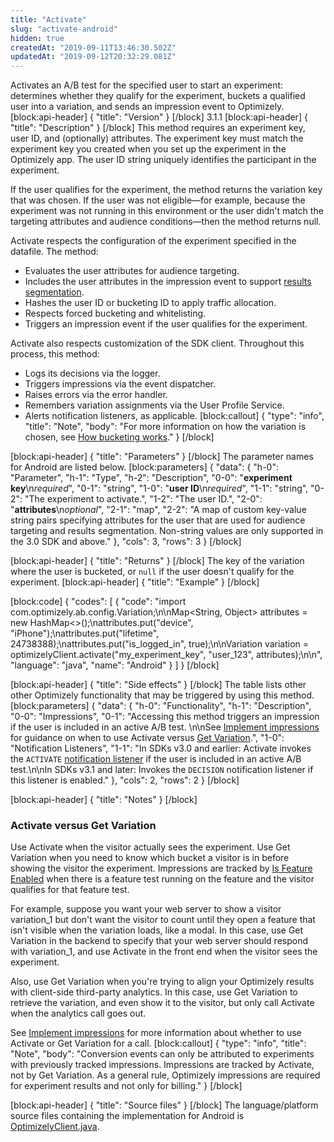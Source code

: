 ```yaml
---
title: "Activate"
slug: "activate-android"
hidden: true
createdAt: "2019-09-11T13:46:30.502Z"
updatedAt: "2019-09-12T20:32:29.081Z"
---
```

Activates an A/B test for the specified user to start an experiment: determines whether they qualify for the experiment, buckets a qualified user into a variation, and sends an impression event to Optimizely.
[block:api-header]
{
  "title": "Version"
}
[/block]
3.1.1
[block:api-header]
{
  "title": "Description"
}
[/block]
This method requires an experiment key, user ID, and (optionally) attributes. The experiment key must match the experiment key you created when you set up the experiment in the Optimizely app. The user ID string uniquely identifies the participant in the experiment.

If the user qualifies for the experiment, the method returns the variation key that was chosen. If the user was not eligible—for example, because the experiment was not running in this environment or the user didn't match the targeting attributes and audience conditions—then the method returns null.

Activate respects the configuration of the experiment specified in the datafile. The method:
 * Evaluates the user attributes for audience targeting.
 * Includes the user attributes in the impression event to support [results segmentation](doc:analyze-results#section-segment-results).
 * Hashes the user ID or bucketing ID to apply traffic allocation.
 * Respects forced bucketing and whitelisting.
 * Triggers an impression event if the user qualifies for the experiment.

Activate also respects customization of the SDK client. Throughout this process, this method:
  * Logs its decisions via the logger.
  * Triggers impressions via the event dispatcher.
  * Raises errors via the error handler.
  * Remembers variation assignments via the User Profile Service.
  * Alerts notification listeners, as applicable.
[block:callout]
{
  "type": "info",
  "title": "Note",
  "body": "For more information on how the variation is chosen, see [How bucketing works](how-bucketing-works)."
}
[/block]

[block:api-header]
{
  "title": "Parameters"
}
[/block]
The parameter names for Android are listed below.
[block:parameters]
{
  "data": {
    "h-0": "Parameter",
    "h-1": "Type",
    "h-2": "Description",
    "0-0": "**experiment key**\n*required*",
    "0-1": "string",
    "1-0": "**user ID**\n*required*",
    "1-1": "string",
    "0-2": "The experiment to activate.",
    "1-2": "The user ID.",
    "2-0": "**attributes**\n*optional*",
    "2-1": "map",
    "2-2": "A map of custom key-value string pairs specifying attributes for the user that are used for audience targeting and results segmentation. Non-string values are only supported in the 3.0 SDK and above."
  },
  "cols": 3,
  "rows": 3
}
[/block]

[block:api-header]
{
  "title": "Returns"
}
[/block]
The key of the variation where the user is bucketed, or `null` if the user doesn't qualify for the experiment.
[block:api-header]
{
  "title": "Example"
}
[/block]

[block:code]
{
  "codes": [
    {
      "code": "import com.optimizely.ab.config.Variation;\n\nMap<String, Object> attributes = new HashMap<>();\nattributes.put(\"device\", \"iPhone\");\nattributes.put(\"lifetime\", 24738388);\nattributes.put(\"is_logged_in\", true);\n\nVariation variation = optimizelyClient.activate(\"my_experiment_key\", \"user_123\", attributes);\n\n",
      "language": "java",
      "name": "Android"
    }
  ]
}
[/block]

[block:api-header]
{
  "title": "Side effects"
}
[/block]
The table lists other other Optimizely functionality that may be triggered by using this method.
[block:parameters]
{
  "data": {
    "h-0": "Functionality",
    "h-1": "Description",
    "0-0": "Impressions",
    "0-1": "Accessing this method triggers an impression if the user is included in an active A/B test. \n\nSee [Implement impressions](doc:implement-impressions) for guidance on when to use Activate versus [Get Variation](doc:get-variation).",
    "1-0": "Notification Listeners",
    "1-1": "In SDKs v3.0 and earlier: Activate invokes the `ACTIVATE` [notification listener](doc:set-up-notification-listener-android) if the user is included in an active A/B test.\n\nIn SDKs v3.1 and later: Invokes the `DECISION` notification listener if this listener is enabled."
  },
  "cols": 2,
  "rows": 2
}
[/block]

[block:api-header]
{
  "title": "Notes"
}
[/block]
### Activate versus Get Variation
Use Activate when the visitor actually sees the experiment. Use Get Variation when you need to know which bucket a visitor is in before showing the visitor the experiment. Impressions are tracked by [Is Feature Enabled](doc:is-feature-enabled-android) when there is a feature test running on the feature and the visitor qualifies for that feature test.

For example, suppose you want your web server to show a visitor variation_1 but don't want the visitor to count until they open a feature that isn't visible when the variation loads, like a modal. In this case, use Get Variation in the backend to specify that your web server should respond with variation_1, and use Activate in the front end when the visitor sees the experiment.

Also, use Get Variation when you're trying to align your Optimizely results with client-side third-party analytics. In this case, use Get Variation to retrieve the variation, and even show it to the visitor, but only call Activate when the analytics call goes out.

See [Implement impressions](doc:implement-impressions) for more information about whether to use Activate or Get Variation for a call.
[block:callout]
{
  "type": "info",
  "title": "Note",
  "body": "Conversion events can only be attributed to experiments with previously tracked impressions. Impressions are tracked by Activate, not by Get Variation. As a general rule, Optimizely impressions are required for experiment results and not only for billing."
}
[/block]

[block:api-header]
{
  "title": "Source files"
}
[/block]
The language/platform source files containing the implementation for Android is [OptimizelyClient.java](https://github.com/optimizely/android-sdk/tree/master/android-sdk/src/main/java/com/optimizely/ab/android/sdk).